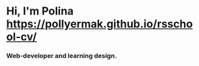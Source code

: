 # Hi, I'm Polina https://pollyermak.github.io/rsschool-cv/
### Web-developer and learning design.




